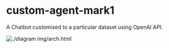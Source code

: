 # custom-agent-mark1
A Chatbot customised to a particular dataset using OpenAI API.

![./diagram img/arch.html]([https://github.com/rajat98dogra/custom-agent-mark1/blob/rj_branch/diagram%20img/arch.html](https://viewer.diagrams.net/?tags=%7B%7D&highlight=0000ff&edit=_blank&layers=1&nav=1#R7Vpbc6M2FP41nj6tBxA3P%2FoSb7fNtplJMu0%2B7cgggxpAFORL9tevBJJBQGwSY9cPTWZidHQkJH3fd85RxiMwj%2FefM5iGX4mPopGh%2BfsRWIwMQ7c0g31wy2tpcXRQGoIM%2B8KpMjziH0gYNWHdYB%2FliiMlJKI4VY0eSRLkUcUGs4zsVLc1idS3pjBALcOjB6O29S%2Fs07C0uoZT2X9FOAjlm3V7UvbEUDqLneQh9MmuZgJ3IzDPCKHlU7yfo4gfnjyXctzyjd7DwjKU0D4DtGSZwgh7z3%2BwzT3%2FblnI%2BvZJoLOF0UZs%2BDlHGbNMH778kouF01d5GhnZJD7iE2ojMNuFmKLHFHq8d8fwZ7aQxhFr6ewxiGCeC9f8BVEvFB3eJtuiJaYUJ4Ew%2FYODoHiJwZ3lSfGeNY6iOYlIVqwA%2BBC5a4870Yy8oFqPPXfvZmzzsxX0XoJipX9uaIQTJNawJgl9FHvhM0dwhaLZwVlOlRA%2BQvSSzEdZo6d98AKLLcoo2tdMAojPiMSIZq%2FMRfZOBCmEKnRXtHcVx3RJnLDGL1vYoKB1cJi6Qp49CPDfQQSzRYQvCTvijUcxSVjHE4rTCFJ0HiX6g%2Bm5aLU%2BjzgK3OdjZgEVM2B3YAauiZndwmwBKVzBnKFkR5RLgUnZDuiBtDXccFxEvhnM0zJurvGewzhLUYbZ%2BhBHgi2CBVr0UJnqaLIFBQl79tihFn2H8%2BdU8GEeHniRM0ow0J4II8QCMIN4%2FQLHAdt7hFfsL2Rk26LvPs7Yigg%2FoKUvNpSP823QoeGYbOEqQvdcrOJVHomxJ54HgB042thSgDc7gLcmbdwtZ%2BwaF4LebUEvIecnpCBt%2F7shsuNTXiTYKXPQ7XRfnJDsl0y5v%2F%2FKI385G1tcOeEbLCJlhJ0fsq8MtDUts98l39osyKCPUdUn4mkjKGj61HUXraAgnBVWcRQxy9UF%2FA8kx0WwAosVoZTENYepYCrl%2FGvzth6hOMHKKkQ3OgjXlgvBfJa7LZssF05MBykfEO8DXhWN4S43xzkjfAxfUPY9LqqkRrgagqq2rhDVkPSrEdVx20SVtsFZOulgaS8CqYywTcd2na40AXQTWOZ%2FTAvtLFpsWL2Vd%2BWu2jbXxc9AJLH0Zjxrh7OrskRv1x6scEs39P%2Fy80Ll5yGD3Uz5qbdrmRb6yGc3M9EkGQ1JQBIY3VXWGYpWBXBS39yU%2BFN%2BDeS65oTgpUGdJRWl9NJbqNwtMIYZrbUL4lSubN9%2Fc2yZnETzm4C6aCz2SutVtvaY8mGftLHGqobSUAwcmxNHtKuxvFEfWivFWqwq2hHZTRNWXYmYdzS15GSTeeh0AGfnECB6xE%2BAxRE6yr96xdRBL2nLELtqsFJQWWwX58QbHniwreh9iGiS3qBB23LfYlT9ytycqHFNcxvzlOfSmocRDr7W3IpckB9Zr6W%2Bxpk09FROWKnrcKJnCK5Hbu4huN7q0k6qSwpD6EmoQj%2BqCOXC0S1PrjPdURQ6dkzzlEp5q6W1QbVl9NSWe1vaaqQOABpXnL7aAs2JjOuIC5jKv8kuoy65l8uqSyH8u6T2Ru7ST6lCSFQfaxNTSV22ab8%2FdQ0qJ7ennGS1eSN6MsHkuAz66sl01YkMp5%2BeBqO8rEJvlPKd2UU7TlopE853NYOIUm2IDJKQ3zZxKhzeujx8XBeS7yeFMbkpXVhao4YzG1P01oV1lRrOMq5fw0mFHZVcl6AKcbyncPuAeIaN7vZNkRM07gXmRy8YZoPlh4mvFbTBIEFbXLtDkuEf7D7a6%2BI9QPGihmTrVEA%2BkNix3BqN9bFhDVO8KLJaRcR7eQpxIjuWOJJ7v3yVc2NFjnmC5n310swK4ELR3GxEc6nTN9eln%2BcvD%2BSD6YI1q%2B8RlO7VtzHA3U8%3D)https://viewer.diagrams.net/?tags=%7B%7D&highlight=0000ff&edit=_blank&layers=1&nav=1#R7Vpbc6M2FP41nj6tBxA3P%2FoSb7fNtplJMu0%2B7cgggxpAFORL9tevBJJBQGwSY9cPTWZidHQkJH3fd85RxiMwj%2FefM5iGX4mPopGh%2BfsRWIwMQ7c0g31wy2tpcXRQGoIM%2B8KpMjziH0gYNWHdYB%2FliiMlJKI4VY0eSRLkUcUGs4zsVLc1idS3pjBALcOjB6O29S%2Fs07C0uoZT2X9FOAjlm3V7UvbEUDqLneQh9MmuZgJ3IzDPCKHlU7yfo4gfnjyXctzyjd7DwjKU0D4DtGSZwgh7z3%2BwzT3%2FblnI%2BvZJoLOF0UZs%2BDlHGbNMH778kouF01d5GhnZJD7iE2ojMNuFmKLHFHq8d8fwZ7aQxhFr6ewxiGCeC9f8BVEvFB3eJtuiJaYUJ4Ew%2FYODoHiJwZ3lSfGeNY6iOYlIVqwA%2BBC5a4870Yy8oFqPPXfvZmzzsxX0XoJipX9uaIQTJNawJgl9FHvhM0dwhaLZwVlOlRA%2BQvSSzEdZo6d98AKLLcoo2tdMAojPiMSIZq%2FMRfZOBCmEKnRXtHcVx3RJnLDGL1vYoKB1cJi6Qp49CPDfQQSzRYQvCTvijUcxSVjHE4rTCFJ0HiX6g%2Bm5aLU%2BjzgK3OdjZgEVM2B3YAauiZndwmwBKVzBnKFkR5RLgUnZDuiBtDXccFxEvhnM0zJurvGewzhLUYbZ%2BhBHgi2CBVr0UJnqaLIFBQl79tihFn2H8%2BdU8GEeHniRM0ow0J4II8QCMIN4%2FQLHAdt7hFfsL2Rk26LvPs7Yigg%2FoKUvNpSP823QoeGYbOEqQvdcrOJVHomxJ54HgB042thSgDc7gLcmbdwtZ%2BwaF4LebUEvIecnpCBt%2F7shsuNTXiTYKXPQ7XRfnJDsl0y5v%2F%2FKI385G1tcOeEbLCJlhJ0fsq8MtDUts98l39osyKCPUdUn4mkjKGj61HUXraAgnBVWcRQxy9UF%2FA8kx0WwAosVoZTENYepYCrl%2FGvzth6hOMHKKkQ3OgjXlgvBfJa7LZssF05MBykfEO8DXhWN4S43xzkjfAxfUPY9LqqkRrgagqq2rhDVkPSrEdVx20SVtsFZOulgaS8CqYywTcd2na40AXQTWOZ%2FTAvtLFpsWL2Vd%2BWu2jbXxc9AJLH0Zjxrh7OrskRv1x6scEs39P%2Fy80Ll5yGD3Uz5qbdrmRb6yGc3M9EkGQ1JQBIY3VXWGYpWBXBS39yU%2BFN%2BDeS65oTgpUGdJRWl9NJbqNwtMIYZrbUL4lSubN9%2Fc2yZnETzm4C6aCz2SutVtvaY8mGftLHGqobSUAwcmxNHtKuxvFEfWivFWqwq2hHZTRNWXYmYdzS15GSTeeh0AGfnECB6xE%2BAxRE6yr96xdRBL2nLELtqsFJQWWwX58QbHniwreh9iGiS3qBB23LfYlT9ytycqHFNcxvzlOfSmocRDr7W3IpckB9Zr6W%2Bxpk09FROWKnrcKJnCK5Hbu4huN7q0k6qSwpD6EmoQj%2BqCOXC0S1PrjPdURQ6dkzzlEp5q6W1QbVl9NSWe1vaaqQOABpXnL7aAs2JjOuIC5jKv8kuoy65l8uqSyH8u6T2Ru7ST6lCSFQfaxNTSV22ab8%2FdQ0qJ7ennGS1eSN6MsHkuAz66sl01YkMp5%2BeBqO8rEJvlPKd2UU7TlopE853NYOIUm2IDJKQ3zZxKhzeujx8XBeS7yeFMbkpXVhao4YzG1P01oV1lRrOMq5fw0mFHZVcl6AKcbyncPuAeIaN7vZNkRM07gXmRy8YZoPlh4mvFbTBIEFbXLtDkuEf7D7a6%2BI9QPGihmTrVEA%2BkNix3BqN9bFhDVO8KLJaRcR7eQpxIjuWOJJ7v3yVc2NFjnmC5n310swK4ELR3GxEc6nTN9eln%2BcvD%2BSD6YI1q%2B8RlO7VtzHA3U8%3D)
